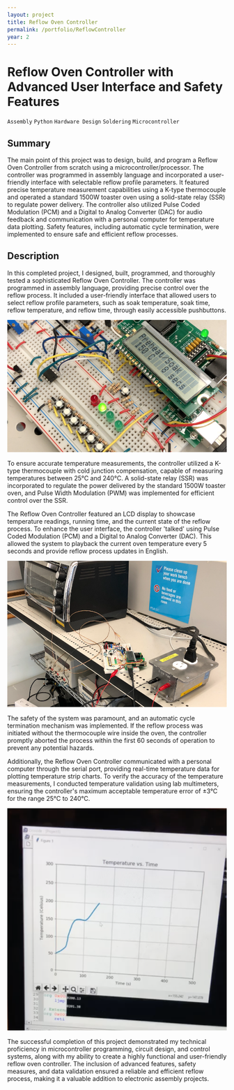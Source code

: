 ```yaml
---
layout: project
title: Reflow Oven Controller
permalink: /portfolio/ReflowController
year: 2
---
```



# Reflow Oven Controller with Advanced User Interface and Safety Features

`Assembly` `Python` `Hardware Design` `Soldering` `Microcontroller`

## Summary

The main point of this project was to design, build, and program a Reflow Oven Controller from scratch using a microcontroller/processor. The controller was programmed in assembly language and incorporated a user-friendly interface with selectable reflow profile parameters. It featured precise temperature measurement capabilities using a K-type thermocouple and operated a standard 1500W toaster oven using a solid-state relay (SSR) to regulate power delivery. The controller also utilized Pulse Coded Modulation (PCM) and a Digital to Analog Converter (DAC) for audio feedback and communication with a personal computer for temperature data plotting. Safety features, including automatic cycle termination, were implemented to ensure safe and efficient reflow processes.


## Description

In this completed project, I designed, built, programmed, and thoroughly tested a sophisticated Reflow Oven Controller. The controller was programmed in assembly language, providing precise control over the reflow process. It included a user-friendly interface that allowed users to select reflow profile parameters, such as soak temperature, soak time, reflow temperature, and reflow time, through easily accessible pushbuttons. 

![Image](/assets/images/ReflowController/userInterface.png)

To ensure accurate temperature measurements, the controller utilized a K-type thermocouple with cold junction compensation, capable of measuring temperatures between 25°C and 240°C. A solid-state relay (SSR) was incorporated to regulate the power delivered by the standard 1500W toaster oven, and Pulse Width Modulation (PWM) was implemented for efficient control over the SSR. 

The Reflow Oven Controller featured an LCD display to showcase temperature readings, running time, and the current state of the reflow process. To enhance the user interface, the controller 'talked' using Pulse Coded Modulation (PCM) and a Digital to Analog Converter (DAC). This allowed the system to playback the current oven temperature every 5 seconds and provide reflow process updates in English. 

![Image](/assets/images/ReflowController/reflowSystem.png)

The safety of the system was paramount, and an automatic cycle termination mechanism was implemented. If the reflow process was initiated without the thermocouple wire inside the oven, the controller promptly aborted the process within the first 60 seconds of operation to prevent any potential hazards.

Additionally, the Reflow Oven Controller communicated with a personal computer through the serial port, providing real-time temperature data for plotting temperature strip charts. To verify the accuracy of the temperature measurements, I conducted temperature validation using lab multimeters, ensuring the controller's maximum acceptable temperature error of ±3°C for the range 25°C to 240°C.

![Image](/assets/images/ReflowController/temperatureReading.png)

The successful completion of this project demonstrated my technical proficiency in microcontroller programming, circuit design, and control systems, along with my ability to create a highly functional and user-friendly reflow oven controller. The inclusion of advanced features, safety measures, and data validation ensured a reliable and efficient reflow process, making it a valuable addition to electronic assembly projects.